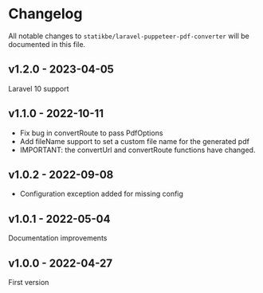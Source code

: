 # Changelog

All notable changes to `statikbe/laravel-puppeteer-pdf-converter` will be documented in this file.

## v1.2.0 - 2023-04-05

Laravel 10 support

## v1.1.0 - 2022-10-11

- Fix bug in convertRoute to pass PdfOptions
- Add fileName support to set a custom file name for the generated pdf
- IMPORTANT: the convertUrl and convertRoute functions have changed.

## v1.0.2 - 2022-09-08

- Configuration exception added for missing config

## v1.0.1 - 2022-05-04

Documentation improvements

## v1.0.0 - 2022-04-27

First version
